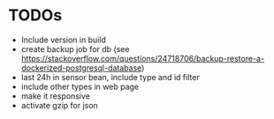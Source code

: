 # TODOs
- Include version in build
- create backup job for db (see https://stackoverflow.com/questions/24718706/backup-restore-a-dockerized-postgresql-database)
- last 24h in sensor bean, include type and id filter
- include other types in web page
- make it responsive
- activate gzip for json